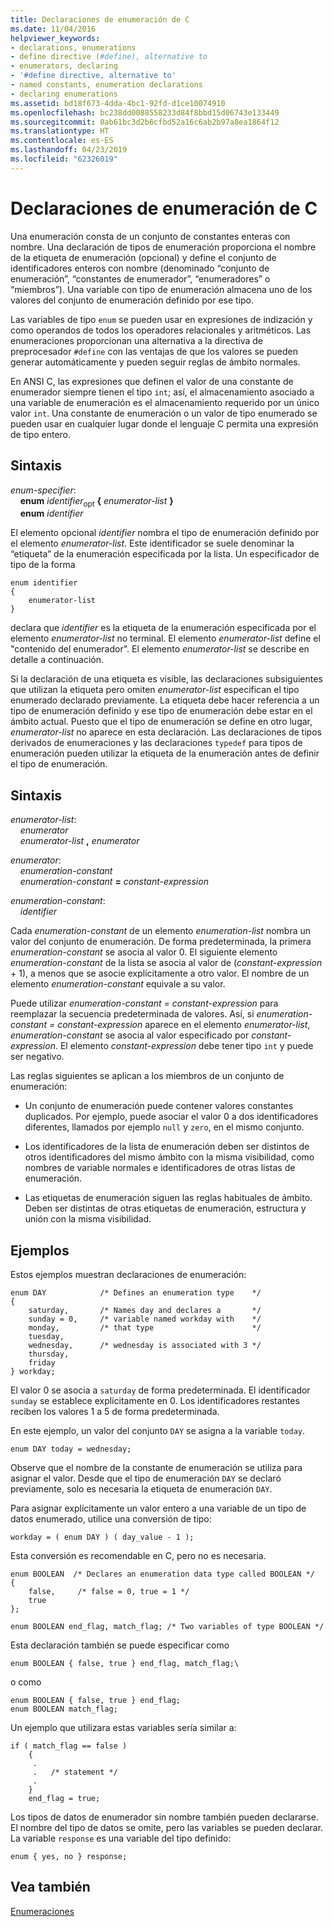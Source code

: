 ```yaml
---
title: Declaraciones de enumeración de C
ms.date: 11/04/2016
helpviewer_keywords:
- declarations, enumerations
- define directive (#define), alternative to
- enumerators, declaring
- '#define directive, alternative to'
- named constants, enumeration declarations
- declaring enumerations
ms.assetid: bd18f673-4dda-4bc1-92fd-d1ce10074910
ms.openlocfilehash: bc238dd0088558233d84f8bbd15d06743e133449
ms.sourcegitcommit: 0ab61bc3d2b6cfbd52a16c6ab2b97a8ea1864f12
ms.translationtype: HT
ms.contentlocale: es-ES
ms.lasthandoff: 04/23/2019
ms.locfileid: "62326019"
---
```

# <a name="c-enumeration-declarations"></a>Declaraciones de enumeración de C

Una enumeración consta de un conjunto de constantes enteras con nombre. Una declaración de tipos de enumeración proporciona el nombre de la etiqueta de enumeración (opcional) y define el conjunto de identificadores enteros con nombre (denominado “conjunto de enumeración”, “constantes de enumerador”, “enumeradores” o “miembros”). Una variable con tipo de enumeración almacena uno de los valores del conjunto de enumeración definido por ese tipo.

Las variables de tipo `enum` se pueden usar en expresiones de indización y como operandos de todos los operadores relacionales y aritméticos. Las enumeraciones proporcionan una alternativa a la directiva de preprocesador `#define` con las ventajas de que los valores se pueden generar automáticamente y pueden seguir reglas de ámbito normales.

En ANSI C, las expresiones que definen el valor de una constante de enumerador siempre tienen el tipo `int`; así, el almacenamiento asociado a una variable de enumeración es el almacenamiento requerido por un único valor `int`. Una constante de enumeración o un valor de tipo enumerado se pueden usar en cualquier lugar donde el lenguaje C permita una expresión de tipo entero.

## <a name="syntax"></a>Sintaxis

*enum-specifier*:<br/>
&nbsp;&nbsp;&nbsp;&nbsp;**enum** *identifier*<sub>opt</sub> **{** *enumerator-list* **}**<br/>
&nbsp;&nbsp;&nbsp;&nbsp;**enum** *identifier*

El elemento opcional *identifier* nombra el tipo de enumeración definido por el elemento *enumerator-list*. Este identificador se suele denominar la “etiqueta” de la enumeración especificada por la lista. Un especificador de tipo de la forma

```
enum identifier
{
    enumerator-list
}
```

declara que *identifier* es la etiqueta de la enumeración especificada por el elemento *enumerator-list* no terminal. El elemento *enumerator-list* define el "contenido del enumerador". El elemento *enumerator-list* se describe en detalle a continuación.

Si la declaración de una etiqueta es visible, las declaraciones subsiguientes que utilizan la etiqueta pero omiten *enumerator-list* especifican el tipo enumerado declarado previamente. La etiqueta debe hacer referencia a un tipo de enumeración definido y ese tipo de enumeración debe estar en el ámbito actual. Puesto que el tipo de enumeración se define en otro lugar, *enumerator-list* no aparece en esta declaración. Las declaraciones de tipos derivados de enumeraciones y las declaraciones `typedef` para tipos de enumeración pueden utilizar la etiqueta de la enumeración antes de definir el tipo de enumeración.

## <a name="syntax"></a>Sintaxis

*enumerator-list*:<br/>
&nbsp;&nbsp;&nbsp;&nbsp;*enumerator*<br/>
&nbsp;&nbsp;&nbsp;&nbsp;*enumerator-list* **,** *enumerator*

*enumerator*:<br/>
&nbsp;&nbsp;&nbsp;&nbsp;*enumeration-constant*<br/>
&nbsp;&nbsp;&nbsp;&nbsp;*enumeration-constant* **=** *constant-expression*

*enumeration-constant*:<br/>
&nbsp;&nbsp;&nbsp;&nbsp;*identifier*

Cada *enumeration-constant* de un elemento *enumeration-list* nombra un valor del conjunto de enumeración. De forma predeterminada, la primera *enumeration-constant* se asocia al valor 0. El siguiente elemento *enumeration-constant* de la lista se asocia al valor de (*constant-expression* + 1), a menos que se asocie explícitamente a otro valor. El nombre de un elemento *enumeration-constant* equivale a su valor.

Puede utilizar *enumeration-constant = constant-expression* para reemplazar la secuencia predeterminada de valores. Así, si *enumeration-constant = constant-expression* aparece en el elemento *enumerator-list*, *enumeration-constant* se asocia al valor especificado por *constant-expression*. El elemento *constant-expression* debe tener tipo `int` y puede ser negativo.

Las reglas siguientes se aplican a los miembros de un conjunto de enumeración:

- Un conjunto de enumeración puede contener valores constantes duplicados. Por ejemplo, puede asociar el valor 0 a dos identificadores diferentes, llamados por ejemplo `null` y `zero`, en el mismo conjunto.

- Los identificadores de la lista de enumeración deben ser distintos de otros identificadores del mismo ámbito con la misma visibilidad, como nombres de variable normales e identificadores de otras listas de enumeración.

- Las etiquetas de enumeración siguen las reglas habituales de ámbito. Deben ser distintas de otras etiquetas de enumeración, estructura y unión con la misma visibilidad.

## <a name="examples"></a>Ejemplos

Estos ejemplos muestran declaraciones de enumeración:

```
enum DAY            /* Defines an enumeration type    */
{
    saturday,       /* Names day and declares a       */
    sunday = 0,     /* variable named workday with    */
    monday,         /* that type                      */
    tuesday,
    wednesday,      /* wednesday is associated with 3 */
    thursday,
    friday
} workday;
```

El valor 0 se asocia a `saturday` de forma predeterminada. El identificador `sunday` se establece explícitamente en 0. Los identificadores restantes reciben los valores 1 a 5 de forma predeterminada.

En este ejemplo, un valor del conjunto `DAY` se asigna a la variable `today`.

```
enum DAY today = wednesday;
```

Observe que el nombre de la constante de enumeración se utiliza para asignar el valor. Desde que el tipo de enumeración `DAY` se declaró previamente, solo es necesaria la etiqueta de enumeración `DAY`.

Para asignar explícitamente un valor entero a una variable de un tipo de datos enumerado, utilice una conversión de tipo:

```
workday = ( enum DAY ) ( day_value - 1 );
```

Esta conversión es recomendable en C, pero no es necesaria.

```
enum BOOLEAN  /* Declares an enumeration data type called BOOLEAN */
{
    false,     /* false = 0, true = 1 */
    true
};

enum BOOLEAN end_flag, match_flag; /* Two variables of type BOOLEAN */
```

Esta declaración también se puede especificar como

```
enum BOOLEAN { false, true } end_flag, match_flag;\
```

o como

```
enum BOOLEAN { false, true } end_flag;
enum BOOLEAN match_flag;
```

Un ejemplo que utilizara estas variables sería similar a:

```
if ( match_flag == false )
    {
     .
     .   /* statement */
     .
    }
    end_flag = true;
```

Los tipos de datos de enumerador sin nombre también pueden declararse. El nombre del tipo de datos se omite, pero las variables se pueden declarar. La variable `response` es una variable del tipo definido:

```
enum { yes, no } response;
```

## <a name="see-also"></a>Vea también

[Enumeraciones](../cpp/enumerations-cpp.md)
